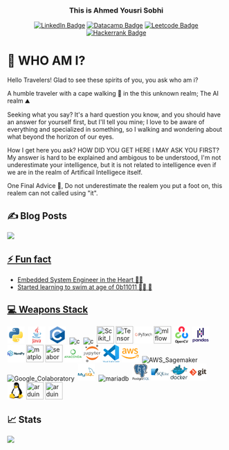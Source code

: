 <div id="badges" align="center">
  <h3 style="text-align: center;">This is Ahmed Yousri Sobhi</h3>
  <a href="https://www.linkedin.com/in/ahmedyousrisobhi/">
  <img src="https://img.shields.io/badge/LinkedIn-blue?style=for-the-badge&logo=linkedin&logoColor=white" alt="LinkedIn Badge"/></a>
  <a href="https://www.datacamp.com/portfolio/ahmedyousrisobhi">
  <img src="https://img.shields.io/badge/Datacamp-default?style=for-the-badge&logo=Datacamp&logoColor=white" alt="Datacamp Badge"/></a>
  <a href="https://leetcode.com/ahmedyousrisobhi/">
  <img src="https://img.shields.io/badge/Leetcode-black?style=for-the-badge&logo=Leetcode&logoColor=white" alt="Leetcode Badge"/></a>
  <a href="https://www.hackerrank.com/ahmedyousrisobhi">
  <img src="https://img.shields.io/badge/Hackerrank-darkgreen?style=for-the-badge&logo=Hackerrank&logoColor=white" alt="Hackerrank Badge"/></a>
</div>

# 💫 WHO AM I?
Hello Travelers! Glad to see these spirits of you, you ask who am i?

A humble traveler with a cape walking :feet: in the this unknown realm; The AI realm ⛰️

Seeking what you say? It's a hard question you know, and you should have an answer for yourself first, but I'll tell you mine; I love to be aware of everything and specialized in something, so I walking and wondering about what beyond the horizon of our eyes.

How I get here you ask? HOW DID YOU GET HERE I MAY ASK YOU FIRST? My answer is hard to be explained and ambigous to be understood, I'm not underestimate your intelligence, but it is not related to intelligence even if we are in the realm of Artificail Intelligece itself.

One Final Advice :tophat:, Do not underestimate the realem you put a foot on, this realem can not called using "it".

## :writing_hand: Blog Posts
<div id="header">
  <a href="https://github.com/AhmedYousriSobhi/aCupOfTea">
  <img src="https://media.tenor.com/yDqPzCEhbMkAAAAC/spider-man-spiderman.gif" width="500"/>
</div>

## ⚡ Fun fact
- Embedded System Engineer in the Heart 🫶🏻
- Started learning to swim at age of 0b11011 🏊‍♂️ 🥽

## 💻 Weapons Stack
<div>
  <a href="https://www.python.org/"> </a>
  <img src="https://github.com/devicons/devicon/blob/master/icons/python/python-original.svg" title="Python" alt="Python" width="40" height="40"/>&nbsp;
  <a href="https://www.java.com/en/"> </a>
  <img src="https://github.com/devicons/devicon/blob/master/icons/java/java-original-wordmark.svg" title="Java" alt="Java" width="40" height="40"/>&nbsp;
  <a href="https://en.wikipedia.org/wiki/C_(programming_language)"> </a>
  <img src="https://github.com/devicons/devicon/blob/master/icons/c/c-original.svg" title="c" alt="c" width="40" height="40"/>&nbsp;
  <a href="https://www.markdownguide.org/"> </a>
  <img src="https://upload.wikimedia.org/wikipedia/commons/thumb/4/48/Markdown-mark.svg/2560px-Markdown-mark.svg.png" title="c" alt="c" width="40" height="40"/>&nbsp;
  <a href="https://www.latex-project.org/"> </a>
  <img src="https://upload.wikimedia.org/wikipedia/commons/thumb/9/92/LaTeX_logo.svg/2560px-LaTeX_logo.svg.png" title="c" alt="c" width="40" height="40"/>&nbsp;
  <a href="https://scikit-learn.org/stable/"></a>
  <img src="https://upload.wikimedia.org/wikipedia/commons/thumb/0/05/Scikit_learn_logo_small.svg/2560px-Scikit_learn_logo_small.svg.png" title="Scikit_learn" **alt="Scikit_learn" width="40" height="40"/>
  <a href="https://www.tensorflow.org/"></a>
  <img src="https://upload.wikimedia.org/wikipedia/commons/thumb/a/ab/TensorFlow_logo.svg/2560px-TensorFlow_logo.svg.png" title="TensorFlow" **alt="TensorFlow" width="40" height="40"/>
  <a href="https://pytorch.org/"></a>
  <img src="https://github.com/devicons/devicon/blob/master/icons/pytorch/pytorch-original-wordmark.svg" title="pytorch" **alt="pytorch" width="40" height="40"/>
  <a href="https://mlflow.org/"></a>
  <img src="https://techcommunity.microsoft.com/t5/image/serverpage/image-id/420557i0319A4181851485A/image-size/original?v=v2&px=-1" title="mlflow" **alt="mlflow" width="40" height="40"/>
  <a href="https://opencv.org/"></a>
  <img src="https://github.com/devicons/devicon/blob/master/icons/opencv/opencv-original-wordmark.svg" title="opencv" **alt="opencv" width="40" height="40"/>
  <a href="https://pandas.pydata.org/"></a>
  <img src="https://github.com/devicons/devicon/blob/master/icons/pandas/pandas-original-wordmark.svg" title="pandas" **alt="pandas" width="40" height="40"/>
  <a href="https://numpy.org/"></a>
  <img src="https://github.com/devicons/devicon/blob/master/icons/numpy/numpy-original-wordmark.svg" title="numpy" **alt="numpy" width="40" height="40"/>
  <a href="https://matplotlib.org/stable/index.html"></a>
  <img src="https://matplotlib.org/2.0.1/_static/logo2.svg" title="matplotlib" **alt="matplotlib" width="40" height="40"/>
  <a href="https://seaborn.pydata.org/"></a>
  <img src="https://raw.githubusercontent.com/mwaskom/seaborn/master/doc/_static/logo-wide-lightbg.svg" title="seaborn" **alt="seaborn" width="40" height="40"/>
  <a href="https://www.anaconda.com/"> </a>
  <img src="https://github.com/devicons/devicon/blob/master/icons/anaconda/anaconda-original-wordmark.svg" title="anaconda" **alt="anaconda" width="40" height="40"/>
  <a href="https://jupyter.org/"></a>
  <img src="https://github.com/devicons/devicon/blob/master/icons/jupyter/jupyter-original-wordmark.svg" title="jupyter" **alt="jupyter" width="40" height="40"/>
  <a href="https://code.visualstudio.com/"></a>
  <img src="https://github.com/devicons/devicon/blob/master/icons/vscode/vscode-original-wordmark.svg" title="vscode" **alt="vscode" width="40" height="40"/>
  <a href="https://aws.amazon.com/"></a>
  <img src="https://github.com/devicons/devicon/blob/master/icons/amazonwebservices/amazonwebservices-plain-wordmark.svg" title="AWS" alt="AWS" width="40" height="40"/>&nbsp;
  <a href="https://aws.amazon.com/sagemaker/"></a>
  <img src="https://assets.website-files.com/5f6bc60e665f54db361e52a9/5f6bc60e665f54b6261e5408_logo_sagemaker_gt.png" title="AWS_Sagemaker" alt="AWS_Sagemaker" width="40" height="40"/>&nbsp;
  <a href="https://colab.google/"></a>
  <img src="https://upload.wikimedia.org/wikipedia/commons/thumb/d/d0/Google_Colaboratory_SVG_Logo.svg/1200px-Google_Colaboratory_SVG_Logo.svg.png" title="Google_Colaboratory" alt="Google_Colaboratory" width="40" height="40"/>&nbsp;
  <a href="https://www.mysql.com/"></a>
  <img src="https://github.com/devicons/devicon/blob/master/icons/mysql/mysql-original-wordmark.svg" title="MySQL"  alt="MySQL" width="40" height="40"/>&nbsp;
  <a href="https://mariadb.org/"></a>
  <img src="https://seekvectorlogo.net/wp-content/uploads/2020/02/mariadb-vector-logo.png" title="mariadb"  alt="mariadb" width="40" height="40"/>&nbsp;
  <a href="https://www.postgresql.org/"></a>
  <img src="https://github.com/devicons/devicon/blob/master/icons/postgresql/postgresql-original-wordmark.svg" title="postgresql" **alt="postgresql" width="40" height="40"/>
  <a href="https://www.sqlite.org/index.html"></a>
  <img src="https://github.com/devicons/devicon/blob/master/icons/sqlite/sqlite-original-wordmark.svg" title="sqlite" **alt="sqlite" width="40" height="40"/>
  <a href="https://www.docker.com/"></a>
  <img src="https://github.com/devicons/devicon/blob/master/icons/docker/docker-original-wordmark.svg" title="docker" **alt="docker" width="40" height="40"/>
   <a href="https://git-scm.com/"></a>
  <img src="https://github.com/devicons/devicon/blob/master/icons/git/git-original-wordmark.svg" title="Git" **alt="Git" width="40" height="40"/>
  <a href="https://www.linux.org/"></a>
  <img src="https://github.com/devicons/devicon/blob/master/icons/linux/linux-original.svg" title="linux" **alt="linux" width="40" height="40"/>
  <a href="https://www.arduino.cc/"></a>
  <img src="https://logovtor.com/wp-content/uploads/2020/11/arduino-open-source-community-logo-vector.png" title="arduino" **alt="arduino" width="40" height="40"/>
  <a href="https://cmake.org/"></a>
  <img src="https://www.vectorlogo.zone/logos/cmake/cmake-ar21.png" title="arduino" **alt="arduino" width="40" height="40"/>
</div>

## :chart_with_upwards_trend: Stats
![](https://github-contributor-stats.vercel.app/api?username=AhmedYousriSobhi&limit=5&theme=dark&combine_all_yearly_contributions=true)

<!--
**AhmedYousriSobhi/AhmedYousriSobhi** is a ✨ _special_ ✨ repository because its `README.md` (this file) appears on your GitHub profile.

Here are some ideas to get you started:

- 🔭 I’m currently working on ...
- 🌱 I’m currently learning ...
- 👯 I’m looking to collaborate on ...
- 🤔 I’m looking for help with ...
- 💬 Ask me about ...
- 📫 How to reach me: ...
- 😄 Pronouns: ...
- ⚡ Fun fact: ...
Icons repo: https://github.com/devicons/devicon/blob/master/icons/c/c-original.svg
![](https://github-readme-stats.vercel.app/api?username=AhmedYousriSobhi&theme=dark&hide_border=false&include_all_commits=false&count_private=false)<br/>

### 🔝 Top Hands on Languages
[![Top Langs](https://github-readme-stats.vercel.app/api/top-langs/?username=AhmedYousriSobhi&layout=compact&theme=vision-friendly-dark)](https://github.com/anuraghazra/github-readme-stats)
-->
